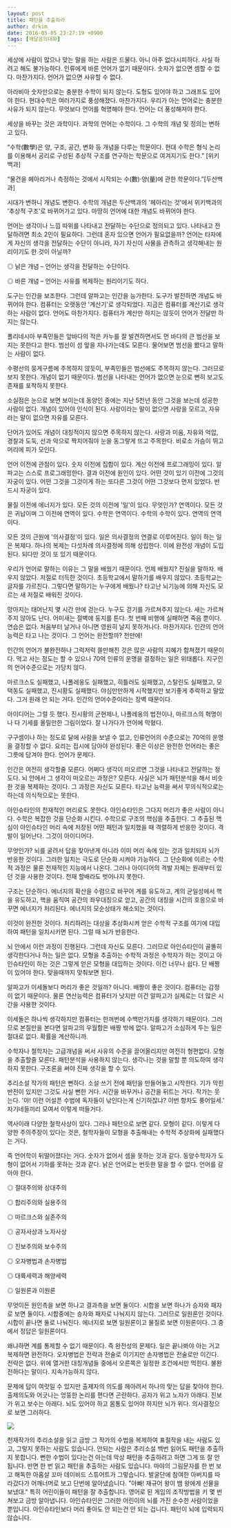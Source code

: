 ```yaml
---
layout: post
title: 패턴을 추출하라
author: drkim
date: 2016-05-05 23:27:19 +0900
tags: [깨달음의대화]
---
```

세상에 사람이 많으나 맞는 말을 하는 사람은 드물다. 아니 아주 없다시피하다. 사실 하려고 해도 불가능하다. 인류에게 바른 언어가 없기 때문이다. 숫자가 없으면 셈할 수 없다. 마찬가지다. 언어가 없으면 사유할 수 없다.

  


아라비아 숫자만으로는 충분한 수학이 되지 않는다. 도형도 있어야 하고 그래프도 있어야 한다. 현대수학은 여러가지로 풍성해졌다. 마찬가지다. 우리가 아는 언어로는 충분한 사유가 되지 않는다. 무엇보다 언어를 혁명해야 한다. 언어는 더 풍성해져야 한다. 

  


세상을 바꾸는 것은 과학이다. 과학의 언어는 수학이다. 그 수학의 개념 및 정의는 변하고 있다. 

  


“수학(數學)은 양, 구조, 공간, 변화 등 개념을 다루는 학문이다. 현대 수학은 형식 논리를 이용해서 공리로 구성된 추상적 구조를 연구하는 학문으로 여겨지기도 한다.” [위키백과] 

  


“물건을 헤아리거나 측정하는 것에서 시작되는 수(數)·양(量)에 관한 학문이다.”[두산백과] 

  


시대가 변하니 개념도 변한다. 수학의 개념은 두산백과의 '헤아리는 것'에서 위키백과의 '추상적 구조'로 바뀌어가고 있다. 마땅히 언어에 대한 개념도 바뀌어야 한다. 

  


언어는 생각이나 느낌 따위를 나타내고 전달하는 수단으로 정의되고 있다. 나타내고 전달하려면 최소 2인이 필요하다. 그런데 혼자 있으면 언어가 필요없을까? 언어는 타자에게 자신의 생각을 전달하는 수단이 아니라, 자기 자신이 사물을 관측하고 생각해내는 원리이기도 한 것이 아닐까? 

  


◎ 낡은 개념 – 언어는 생각을 전달하는 수단이다.

◎ 바른 개념 – 언어는 사유를 복제하는 원리이기도 하다. 

  


도구는 인간을 보조한다. 그런데 알파고는 인간을 능가한다. 도구가 발전하면 개념도 바뀌어야 한다. 컴퓨터는 오랫동안 '계산기'로 생각되었다. 지금은 컴퓨터를 계산기로 생각하는 사람이 없다. 언어도 마찬가지다. 컴퓨터가 계산만 하지는 않듯이 언어가 전달만 하지는 않는다. 

  


폴리네시아 부족민들은 앞바다의 작은 카누를 잘 발견하면서도 먼 바다의 큰 범선을 보지는 못한다고 한다. 범선이 섬 앞을 지나가는데도 모른다. 물어보면 범선을 봤다고 말하는 사람이 없다. 

  


수평선의 뭉게구름에 주목하지 않듯이, 부족민들은 범선에도 주목하지 않는다. 그러므로 보지 못한다. 개념이 없기 때문이다. 범선을 나타내는 언어가 없으면 눈으로 뻔히 보고도 존재를 포착하지 못한다. 

  


소실점은 눈으로 보면 보이는데 동양인 중에는 지난 5천년 동안 그것을 보는데 성공한 사람이 없다. 개념이 있어야 인식이 된다. 사랑이라는 말이 없으면 사랑을 모르고, 자유라는 말이 없으면 자유를 모른다.

  


단어가 있어도 개념이 대칭적이지 않으면 주목하지 않는다. 사랑과 미움, 자유와 억압, 경찰과 도둑, 선과 악으로 짝지어줘야 눈을 동그랗게 뜨고 주목한다. 비로소 가슴이 뛰고 머리에 피가 모인다. 

  


언어 이전에 관점이 있다. 숫자 이전에 집합이 있다. 계산 이전에 프로그래밍이 있다. 알파고는 스스로 프로그래밍한다. 결과 이전에 원인이 있다. 어떤 것이 있기 이전에 그것의 자궁이 있다. 어떤 그것을 그것이게 하는 또다른 그것이 어떤 그것보다 먼저 있었다. 반드시 자궁이 있다. 

  


물질 이전에 에너지가 있다. 모든 것의 이전에 '일'이 있다. 무엇인가? 연역이다. 모든 것은 귀납이며 그 이전에 연역이 있다. 수학은 연역이다. 수학의 수학이 있다. 연역의 연역이다. 

  


모든 것의 근원에 '의사결정'이 있다. 일은 의사결정의 연결로 이루어진다. 일이 하는 일은 복제다. 하나의 복제는 다섯차례 의사결정에 의해 성립한다. 이에 완전성 개념이 도입된다. 되다만 것이 또 있기 때문이다. 

  


우리가 언어로 말하는 이유는 그 말을 배웠기 때문이다. 언제 배웠지? 진실을 말하자. 배우지 않았다. 저절로 터득한 것이다. 초등학교에서 말하기를 배우지 않았다. 초등학교는 글자를 가르친다. 그렇다면 말하기는 누구에게 배웠나? 타고난 뇌기능에 의해 자신도 모르는 새 저절로 배워진 것이다. 

  


망아지는 태어난지 몇 시간 만에 걷는다. 누구도 걷기를 가르쳐주지 않는다. 새는 가르쳐주지 않아도 난다. 어미새는 절벽에 둥지를 튼다. 첫 번째 비행에 실패하면 죽음 뿐이다. 연습은 없다. 처음부터 날거나 아니면 영원히 날지 못하거나다. 마찬가지다. 인간의 언어능력은 타고 나는 것이다. 그 언어는 완전할까? 천만에!

  


인간의 언어가 불완전하나 그럭저럭 쓸만해진 것은 많은 사람의 지혜가 합쳐졌기 때문이다. 먹고 사는 정도는 할 수 있으나 70억 인류의 운명을 결정하는 일은 위태롭다. 지구인의 언어수준으로는 가당치 않다. 

  


마르크스도 실패했고, 나폴레옹도 실패했고, 히틀러도 실패했고, 스탈린도 실패했고, 모택동도 실패했고, 진시황도 실패했다. 야심만만하게 시작했지만 보기좋게 추락하고 말았다. 그거 원래 안 되는 거다. 인간의 언어수준이라는 장벽 때문이다. 

  


아이디어는 그럴 듯 했다. 진시황의 군현제나, 나폴레옹의 법전이나, 마르크스의 혁명이나 다 기세를 올릴만한 그림이었다. 잘 나가다가 언어에 막혔다. 

  


구구셈이나 하는 정도로 달에 사람을 보낼 수 없고, 인류언어의 수준으로는 70억의 운명을 결정할 수 없다. 요리는 접시에 담아야 완성된다. 좋은 이상은 완전한 언어라는 좋은 그릇에 담겨야 한다. 언어가 문제다.

  


인간은 여전히 생각할줄 모른다. 어쩌다 생각이 떠오르면 그것을 나타내고 전달하는 정도다. 뇌 안에서 그 생각이 떠오르는 과정은? 모른다. 사실은 뇌가 패턴분석을 해서 비슷한 것을 복제하는 것이다. 그 과정은 자신도 모른다. 타고난 능력을 써서 무의식적으로는 하는데 의식적으로는 못한다. 

  


아인슈타인의 천재적인 머리로도 못한다. 아인슈타인은 그다지 머리가 좋은 사람이 아니다. 수학은 복잡한 것을 단순화 시킨다. 수학으로 구조의 핵심을 추출한다. 그 추출된 핵심이 아인슈타인 머리 속에 저장된 어떤 패턴과 일치했을 때 격렬하게 반응한 것이다. 격발이 일어난다. 그것이 아이디어다. 

  


무엇인가? 뇌를 굴려서 답을 찾아낸게 아니라 이미 머리 속에 있는 것과 일치되자 뇌가 반응한 것이다. 그러한 일치는 극도로 단순화 시켜야 가능하다. 그 단순화에 이르는 수학적 과정은 물론 천재적인 지능에서 나온다. 그러나 아이디어의 격발 자체는 원래부터 있던 것을 사용한 것이다. 천재 할배라도 벗어나지 못한다.

  


구조는 단순하다. 에너지의 확산을 수렴으로 바꾸어 계를 유도하고, 계의 균일성에서 핵을 유도하고, 핵을 움직여 공간의 좌우대칭으로 얻고, 공간의 대칭을 시간의 호응으로 바꾸면 에너지가 처리된다. 에너지의 모순상태가 해소되는 것이다. 

  


이것이 완전한 것이다. 처리하려는 대상을 추상화시켜 얻은 수학적 구조를 여기에 대입하여 패턴을 일치시키면 된다. 그럴 때 뇌가 반응한다. 

  


뇌 안에서 이런 과정이 진행된다. 그런데 자신도 모른다. 그러므로 아인슈타인이 골똘히 생각한다거나 하는 일은 없다. 모형을 추출하는 수학적 과정은 수학자가 하는 것이고 아인슈타인이 하는 것은 그렇게 얻은 모형을 대입하는 것이다. 이건 너무나 쉽다. 단 배짱이 있어야 한다. 맞을때까지 맞춰보면 된다. 

  


알파고가 이세돌보다 머리가 좋은 것일까? 아니다. 배짱이 좋은 것이다. 컴퓨터는 감정이 없기 때문이다. 물론 연산능력은 컴퓨터가 낫지만 이건 알파고가 실제로는 더 많은 시간을 사용한 것이다. 

  


이세돌은 하나씩 생각하지만 컴퓨터는 한꺼번에 수백만가지를 생각하기 때문이다. 그러므로 본질만을 본다면 알파고의 우월함은 배짱 밖에 없다. 알파고가 소심하게 두는 일은 절대로 없다. 확률을 계산하니까.

  


수학자나 철학자는 고급개념을 써서 사유의 수준을 끌어올리지만 여전히 형편없다. 모형을 추출할줄 모른다. 패턴분석을 사용하지 않는다. 생각나는 것을 말할 뿐 의도하여 생각하지 못한다. 구조론을 써야 진짜 생각을 할 수 있다. 

  


추리소설 작가의 패턴은 뻔하다. 소설 쓰기 전에 패턴을 만들어놓고 시작한다. 기가 막힌 반전이 있지만 그것도 사실 뻔한 거다. 시간을 바꾸거나 공간을 뒤트는 거다. 작가는 웃는다. '야! 이런 어설픈 수법에 독자들이 낚인다는게 신기하잖냐? 이번 항차도 풍어일세.' 자기네들끼리 모여서 이렇게 떠들거다. 

  


역사이래 다양한 철학사상이 있다. 그러나 패턴으로 보면 같다. 모형이 같다. 이렇게 다양한 주의주장이 있다는 것은, 철학자들이 모형을 추출해내는 수학적 추상화에 실패했다는 거다.

  


즉 언어학이 뒤떨어졌다는 거다. 숫자가 없어서 셈을 못하는 것과 같다. 동양수학자가 도형이 없어서 기하를 못하는 것과 같다. 낡은 언어로는 번듯한 말을 할 수 없다. 언어를 갈아야 한다. 

  


◎ 절대주의와 상대주의  
      
◎ 합리주의와 실용주의  
      
◎ 마르크스와 실존주의  
      
◎ 공자사상과 노자사상  
      
◎ 진보주의와 보수주의  
      
◎ 오자병법과 손자병법  
      
◎ 대륙세력과 해양세력  
      
◎ 일원론과 이원론

  


무엇이든 원인측을 보면 하나고 결과측을 보면 둘이다. 시합을 보면 하나가 승자와 패자로 보면 둘이다. 시합중에는 승자와 패자로 나눠지지 않는다. 그러므로 일원론인 것이다. 시합이 끝나면 둘로 나눠진다. 에너지로 보면 일원론이고 물질로 보면 이원론이다. 그 중에서 정답은 일원론이다. 

  


왜냐하면 계를 통제할 수 없기 때문이다. 즉 완전성의 문제다. 일은 끝나봐야 아는 거고 복제하면 완전하다. 오자병법은 전략과 전술로 이기지만 손자병법은 전술로만 이긴다. 전략은 없다. 위에 열거한 대칭개념들 중에서 오른쪽은 일정한 조건에서만 먹힌다. 불완전하다는 말이다. 지속가능하지 않다.

  


문제에 답이 여럿일 수 있지만 출제자의 의도를 헤아려서 하나의 맞는 답을 찾아야 한다. 출제의도와 어긋나는 엉뚱한 논리를 편다면 곤란하다. 공자가 위고 노자가 아래다. 진보가 위고 보수는 아래다. 뇌도 있어야 하고 몸통도 있어야 하지만 뇌가 위다. 의사결정으로 보면 그러하다. 

  



![](/files/attach/images/198/445/706/aDSC01523.JPG) 

  


천재작가의 추리소설을 읽고 금방 그 작가의 수법을 복제하여 표절작을 내는 사람도 있고, 그렇지 못하는 사람도 있습니다. 안되는 사람은 추리소설 백번 읽어도 패턴을 추출하지 못합니다. 뻔한 수법이 있다는건 아는데 막상 패턴을 추출하려고 하면 그게 또 잘 안 됩니다. 반면 한 번 읽고 패턴을 추출하는 사람도 있습니다. 마야의 그림문자를 한 번 보고 해독한 아홉살 꼬마 데이비드 스튜어트가 그렇습니다. 발굴단에 참여한 아버지를 따라갔다가 어깨너머로 보고 단번에 알아냈습니다. "아빠! 재규어 왕이 뱀 왕에게 선물을 보냈대." 특히 어린이들이 패턴을 잘 추출합니다. 영어로 된 게임의 조작방법을 키 몇 번 쳐보고 금방 알아냅니다. 아인슈타인은 그러한 어린이의 뇌를 가진 순수한 사람이었을 뿐입니다. 아인슈타인보다 머리 좋아도 안 되는건 안 되는 겁니다. 패턴이 뇌에 입력되지 않습니다.